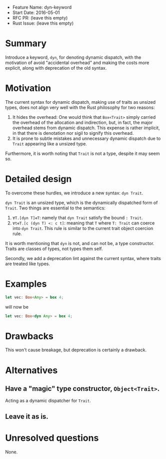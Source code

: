 - Feature Name: dyn-keyword
- Start Date: 2016-05-01
- RFC PR: (leave this empty)
- Rust Issue: (leave this empty)

# Summary
[summary]: #summary

Introduce a keyword, `dyn`, for denoting dynamic dispatch, with the motivation
of avoid "accidental overhead" and making the costs more explicit, along with
deprecation of the old syntax.

# Motivation
[motivation]: #motivation

The current syntax for dynamic dispatch, making use of traits as unsized types,
does not align very well with the Rust philosophy for two reasons:

1. It hides the overhead: One would think that `Box<Trait>` simply carried the
   overhead of the allocation and indirection, but, in fact, the major overhead
   stems from dynamic dispatch. This expense is rather implicit, in that there
   is denotation nor sigil to signify this overhead.
2. It is prone to subtle mistakes and unnecessary dynamic dispatch due to
   `Trait` appearing like a unsized type.

Furthermore, it is worth noting that `Trait` is not a type, despite it may seem
so.

# Detailed design
[design]: #detailed-design

To overcome these hurdles, we introduce a new syntax: `dyn Trait`.

`dyn Trait` is an unsized type, which is the dynamically dispatched form of
`Trait`. Two things are essential to the semantics:

1. `∀T.[dyn T]∊T`: namely that `dyn Trait` satisfy the bound `: Trait`.
2. `∀t∊T.[c (dyn T) <: c t]`: meaning that `T` where `T: Trait` can coerce into
   `dyn Trait`. This rule is similar to the current trait object coercion rule.

It is worth mentioning that `dyn` is not, and can not be, a type constructor.
Traits are classes of types, not types them self.

Secondly, we add a deprecation lint against the current syntax, where traits
are treated like types.

# Examples

```rust
let vec: Box<Any> = box 4;
```

will now be

```rust
let vec: Box<dyn Any> = box 4;
```

# Drawbacks
[drawbacks]: #drawbacks

This won't cause breakage, but deprecation is certainly a drawback.

# Alternatives
[alternatives]: #alternatives

## Have a "magic" type constructor, `Object<Trait>`.

Acting as a dynamic dispatcher for `Trait`.

## Leave it as is.

# Unresolved questions
[unresolved]: #unresolved-questions

None.
